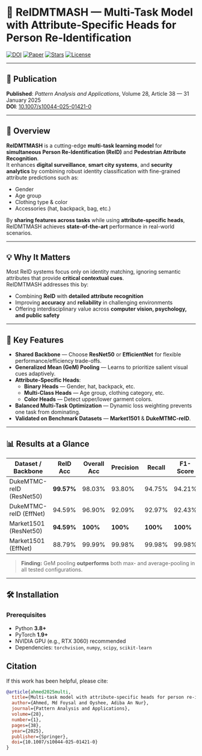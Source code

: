 # 📌 ReIDMTMASH — Multi-Task Model with Attribute-Specific Heads for Person Re-Identification

[![DOI](https://img.shields.io/badge/DOI-10.1007%2Fs10044--025--01421--0-blue)](https://doi.org/10.1007/s10044-025-01421-0)
[![Paper](https://img.shields.io/badge/View%20Paper-Springer-green)](https://link.springer.com/article/10.1007/s10044-025-01421-0)
[![Stars](https://img.shields.io/github/stars/TripleTheGreatDali/ReIDMTMASH?style=social)](https://github.com/TripleTheGreatDali/ReIDMTMASH/stargazers)
[![License](https://img.shields.io/badge/License-MIT-yellow.svg)](LICENSE)

---

## 📰 Publication
**Published**: *Pattern Analysis and Applications*, Volume 28, Article 38 — 31 January 2025  
**DOI**: [10.1007/s10044-025-01421-0](https://doi.org/10.1007/s10044-025-01421-0)

---

## 📝 Overview
**ReIDMTMASH** is a cutting-edge **multi-task learning model** for **simultaneous Person Re-Identification (ReID)** and **Pedestrian Attribute Recognition**.  
It enhances **digital surveillance**, **smart city systems**, and **security analytics** by combining robust identity classification with fine-grained attribute predictions such as:

- Gender
- Age group
- Clothing type & color
- Accessories (hat, backpack, bag, etc.)

By **sharing features across tasks** while using **attribute-specific heads**, ReIDMTMASH achieves **state-of-the-art** performance in real-world scenarios.

---

## 💡 Why It Matters
Most ReID systems focus only on identity matching, ignoring semantic attributes that provide **critical contextual cues**.  
ReIDMTMASH addresses this by:
- Combining **ReID** with **detailed attribute recognition**
- Improving **accuracy** and **reliability** in challenging environments
- Offering interdisciplinary value across **computer vision, psychology, and public safety**

---

## 🚀 Key Features
- **Shared Backbone** — Choose **ResNet50** or **EfficientNet** for flexible performance/efficiency trade-offs.
- **Generalized Mean (GeM) Pooling** — Learns to prioritize salient visual cues adaptively.
- **Attribute-Specific Heads**:
  - **Binary Heads** — Gender, hat, backpack, etc.
  - **Multi-Class Heads** — Age group, clothing category, etc.
  - **Color Heads** — Detect upper/lower garment colors.
- **Balanced Multi-Task Optimization** — Dynamic loss weighting prevents one task from dominating.
- **Validated on Benchmark Datasets** — **Market1501** & **DukeMTMC-reID**.

---

## 📊 Results at a Glance

| Dataset / Backbone        | ReID Acc | Overall Acc | Precision | Recall | F1-Score |
|---------------------------|----------|-------------|-----------|--------|----------|
| DukeMTMC-reID (ResNet50)  | **99.57%** | 98.03%    | 93.80%    | 94.75% | 94.21%   |
| DukeMTMC-reID (EffNet)    | 94.59%     | 96.90%     | 92.09%    | 92.97% | 92.43%   |
| Market1501 (ResNet50)     | **94.59%** | **100%**  | **100%**  | **100%** | **100%** |
| Market1501 (EffNet)       | 88.79%   | 99.99%     | 99.98%    | 99.98% | 99.98%   |

> **Finding:** GeM pooling **outperforms** both max- and average-pooling in all tested configurations.

---

## 🛠 Installation

### Prerequisites
- Python **3.8+**
- PyTorch **1.9+**
- NVIDIA GPU (e.g., RTX 3060) recommended
- Dependencies: `torchvision`, `numpy`, `scipy`, `scikit-learn`

## Citation

If this work has been helpful, please cite:

```bibtex
@article{ahmed2025multi,
  title={Multi-task model with attribute-specific heads for person re-identification},
  author={Ahmed, Md Foysal and Oyshee, Adiba An Nur},
  journal={Pattern Analysis and Applications},
  volume={28},
  number={1},
  pages={38},
  year={2025},
  publisher={Springer},
  doi={10.1007/s10044-025-01421-0}
}
